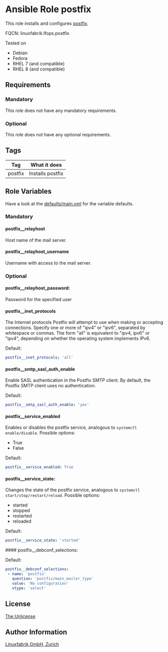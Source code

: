 # Ansible Role postfix

This role installs and configures [postfix](https://www.postfix.org/).

FQCN: linuxfabrik.lfops.postfix

Tested on

* Debian
* Fedora
* RHEL 7 (and compatible)
* RHEL 8 (and compatible)


## Requirements

### Mandatory

This role does not have any mandatory requirements.


### Optional

This role does not have any optional requirements.


## Tags

| Tag     | What it does     |
| ---     | ------------     |
| postfix | Installs postfix |


## Role Variables

Have a look at the [defaults/main.yml](https://github.com/Linuxfabrik/lfops/blob/main/roles/postfix/defaults/main.yml) for the variable defaults.


### Mandatory

#### postfix__relayhost

Host name of the mail server.

#### postfix__relayhost_username

Username with access to the mail server.


### Optional

#### postfix__relayhost_password:

Password for the specified user


#### postfix__inet_protocols

The Internet protocols Postfix will attempt to use when making or accepting connections. Specify one or more of "ipv4" or "ipv6", separated by whitespace or commas. The form "all" is equivalent to "ipv4, ipv6" or "ipv4", depending on whether the operating system implements IPv6.

Default:
```yaml
postfix__inet_protocols: 'all'
```


#### postfix__smtp_sasl_auth_enable

Enable SASL authentication in the Postfix SMTP client. By default, the Postfix SMTP client uses no authentication. 

Default:
```yaml
postfix__smtp_sasl_auth_enable: 'yes'
```


#### postfix__service_enabled

Enables or disables the postfix service, analogous to `systemctl enable/disable`. Possible options:

* True
* False

Default:
```yaml
postfix__service_enabled: True
```


#### postfix__service_state:

Changes the state of the postfix service, analogous to `systemctl start/stop/restart/reload`. Possible options:

* started
* stopped
* restarted
* reloaded

Default:
```yaml
postfix__service_state: 'started'
```


#### postfix__debconf_selections:

Default:
```yaml
postfix__debconf_selections:
 - name: 'postfix'
   question: 'postfix/main_mailer_type'
   value: 'No configuration'
   vtype: 'select'
```

## License

[The Unlicense](https://unlicense.org/)


## Author Information

[Linuxfabrik GmbH, Zurich](https://www.linuxfabrik.ch)
